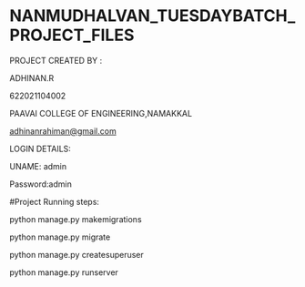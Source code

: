 # NANMUDHALVAN_TUESDAYBATCH_PROJECT_FILES

PROJECT CREATED BY :

ADHINAN.R 

622021104002

PAAVAI COLLEGE OF ENGINEERING,NAMAKKAL

adhinanrahiman@gmail.com


LOGIN DETAILS:


UNAME: admin


Password:admin




#Project Running steps:

python manage.py makemigrations

python manage.py migrate

python manage.py createsuperuser

python manage.py runserver
